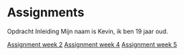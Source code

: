 # Assignments
Opdracht Inleiding
Mijn naam is Kevin, ik ben 19 jaar oud.


[Assignment week 2](https://github.com/kevinvaneijden/Assignments/blob/master/Assignment_week_2%20(Notebook).ipynb)
[Assignment week 4](http://localhost:8888/notebooks/Documents/Universiteit/Jaar%201/Semester%202/Progamming%20for%20Economics/Assignment_week_4.ipynb)
[Assignment week 5]()
